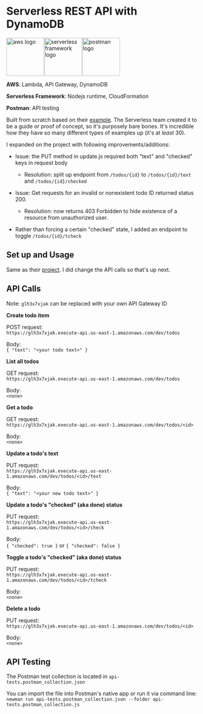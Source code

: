 # Serverless REST API with DynamoDB

<a href="https://aws.amazon.com"><img src="https://upload.wikimedia.org/wikipedia/commons/thumb/9/93/Amazon_Web_Services_Logo.svg/640px-Amazon_Web_Services_Logo.svg.png" alt="aws logo" height="100"/></a><a href="https://serverless.com"><img src="https://files.readme.io/ffb4c59-Serverless.png" alt="serverless framework logo" height="100"/></a><a href="https://www.getpostman.com/"><img src="https://assets.getpostman.com/common-share/postman-logo-horizontal-white.svg" alt="postman logo" height="100"/></a>

**AWS**: Lambda, API Gateway, DynamoDB

**Serverless Framework**: Nodejs runtime, CloudFormation

**Postman**: API testing

Built from scratch based on their [example](https://github.com/serverless/examples/tree/master/aws-node-rest-api-with-dynamodb). The Serverless team created it to be a guide or proof of concept, so it's purposely bare bones. It's incredible how they have so many different types of examples up (it's at *least* 30).

I expanded on the project with following improvements/additions:
* Issue: the PUT method in update.js required both "text" and "checked" keys in request body
    * Resolution: split up endpoint from `/todos/{id}` to `/todos/{id}/text` and `/todos/{id}/checked`
    
* Issue: Get requests for an invalid or nonexistent todo ID returned status 200.
    * Resolution: now returns 403 Forbidden to hide existence of a resource from unauthorized user.
    
* Rather than forcing a certain "checked" state, I added an endpoint to toggle `/todos/{id}/tcheck`

## Set up and Usage

Same as their [project](https://github.com/serverless/examples/tree/master/aws-node-rest-api-with-dynamodb). I did change the API calls so that's up next.

## API Calls<br>
Note: `glh3x7xjak` can be replaced with your own API Gateway ID

**Create todo item**

POST request:<br>
`https://glh3x7xjak.execute-api.us-east-1.amazonaws.com/dev/todos`

Body:<br>
`{ "text": "<your todo text>" }`

**List all todos**

GET request:<br>
`https://glh3x7xjak.execute-api.us-east-1.amazonaws.com/dev/todos`

Body:<br>
`<none>`

**Get a todo**

GET request:<br>
`https://glh3x7xjak.execute-api.us-east-1.amazonaws.com/dev/todos/<id>`

Body:<br>
`<none>`

**Update a todo's text**

PUT request:<br>
`https://glh3x7xjak.execute-api.us-east-1.amazonaws.com/dev/todos/<id>/text`

Body:<br>
`{ "text": "<your new todo text>" }`

**Update a todo's "checked" (aka done) status**

PUT request:<br>
`https://glh3x7xjak.execute-api.us-east-1.amazonaws.com/dev/todos/<id>/check`

Body:<br>
`{ "checked": true }` or `{ "checked": false }`

**Toggle a todo's "checked" (aka done) status**

PUT request:<br>
`https://glh3x7xjak.execute-api.us-east-1.amazonaws.com/dev/todos/<id>/tcheck`

Body:<br>
`<none>`

**Delete a todo**

PUT request:<br>
`https://glh3x7xjak.execute-api.us-east-1.amazonaws.com/dev/todos/<id>`

Body:<br>
`<none>`

## API Testing

The Postman test collection is located in `api-tests.postman_collection.json`

You can import the file into Postman's native app or run it via command line:<br>
`newman run api-tests.postman_collection.json --folder api-tests.postman_collection.js`

